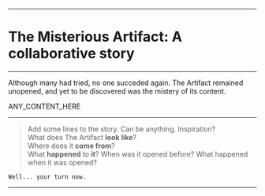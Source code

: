 ------------------------------------
# The Misterious Artifact: A collaborative story
------------------------------------

Although many had tried, no one succeded again. 
The Artifact remained unopened, 
and yet to be discovered was the mistery of its content.

   ANY_CONTENT_HERE

---------------------------------------------------------------

>  Add some lines to the story. Can be anything. Inspiration?  
>  What does The Artifact **look like**?  
>  Where does it **come from**?  
>  What **happened** to **it**? 
>  When was it opened before? 
>  What happened when it was opened?

`Well... your turn now.`

---------------------------------------------------------------
